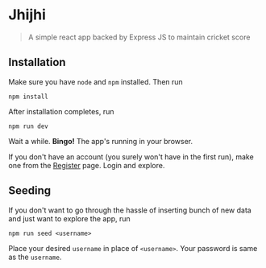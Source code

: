 # Jhijhi

> A simple react app backed by Express JS to maintain cricket score

## Installation
Make sure you have `node` and `npm` installed. Then run
```npm
npm install
```

After installation completes, run 
```npm
npm run dev
```

Wait a while. **Bingo!** The app's running in your browser.

If you don't have an account (you surely won't have in the first run), 
make one from the [Register](http://localhost:3000/register) page. 
Login and explore.

## Seeding
If you don't want to go through the hassle of inserting bunch of new data
and just want to explore the app, run
```npm
npm run seed <username>
```
Place your desired `username` in place of `<username>`.
Your password is same as the `username`.
